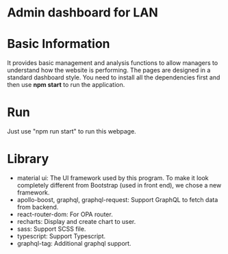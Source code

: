 # Admin dashboard for LAN

# Basic Information
It provides basic management and analysis 
functions to allow managers to understand how the website is performing.
The pages are designed in a standard dashboard style.
You need to install all the dependencies 
first and then use **npm start** to run the application.

# Run
Just use "npm run start" to run this webpage.

# Library

- material ui: The UI framework used by this program. To make it look 
completely different from Bootstrap (used in front end), we chose a new framework.
- apollo-boost, graphql, graphql-request: Support GraphQL to fetch data from backend.
- react-router-dom: For OPA router.
- recharts: Display and create chart to user.
- sass: Support SCSS file.
- typescript: Support Typescript.
- graphql-tag: Additional graphql support.
